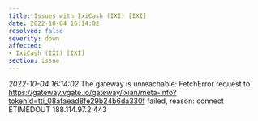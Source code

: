 ```yaml
---
title: Issues with IxiCash (IXI) [IXI]
date: 2022-10-04 16:14:02
resolved: false
severity: down
affected:
- IxiCash (IXI) [IXI]
section: issue
---
```


*2022-10-04 16:14:02* The gateway is unreachable: FetchError request to https://gateway.vgate.io/gateway/ixian/meta-info?tokenId=tti_08afaead8fe29b24b6da330f failed, reason: connect ETIMEDOUT 188.114.97.2:443